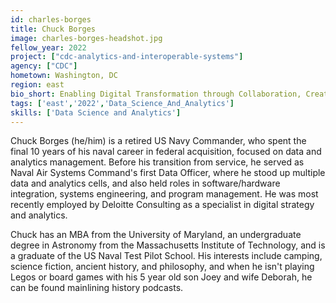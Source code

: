 ```yaml
---
id: charles-borges
title: Chuck Borges
image: charles-borges-headshot.jpg
fellow_year: 2022
project: ["cdc-analytics-and-interoperable-systems"]
agency: ["CDC"]
hometown: Washington, DC
region: east
bio_short: Enabling Digital Transformation through Collaboration, Creativity, and Communication.
tags: ['east','2022','Data_Science_And_Analytics']
skills: ['Data Science and Analytics']
---
```


Chuck Borges (he/him) is a retired US Navy Commander, who spent the final 10 years of his naval career in federal acquisition, focused on data and analytics management.  Before his transition from service, he served as Naval Air Systems Command's first Data Officer, where he stood up multiple data and analytics cells, and also held roles in software/hardware integration, systems engineering, and program management.  He was most recently employed by Deloitte Consulting as a specialist in digital strategy and analytics.

Chuck has an MBA from the University of Maryland, an undergraduate degree in Astronomy from the Massachusetts Institute of Technology, and is a graduate of the US Naval Test Pilot School.  His interests include camping, science fiction, ancient history, and philosophy, and when he isn't playing Legos or board games with his 5 year old son Joey and wife Deborah, he can be found mainlining history podcasts.
